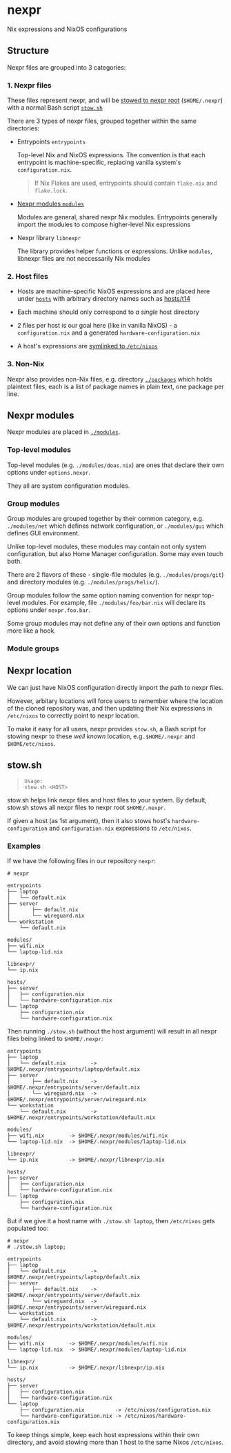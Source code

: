 # nexpr

Nix expressions and NixOS configurations

## Structure

Nexpr files are grouped into 3 categories:

### 1. Nexpr files

These files represent nexpr, and will be [stowed to nexpr root](#nexpr-location)
(`$HOME/.nexpr`) with a normal Bash script [`stow.sh`](./stow.sh)

There are 3 types of nexpr files, grouped together within the same
directories:

- Entrypoints `entrypoints`

  Top-level Nix and NixOS expressions.
  The convention is that each entrypoint is machine-specific,
  replacing vanilla system's `configuration.nix`.

  > If Nix Flakes are used, entrypoints should
  > contain `flake.nix` and `flake.lock`.

- [Nexpr modules `modules`](#nexpr-modules)

  Modules are general, shared nexpr Nix modules. Entrypoints generally
  import the modules to compose higher-level Nix expressions

- Nexpr library `libnexpr`

  The library provides helper functions or expressions.
  Unlike `modules`, libnexpr files are not neccessarily
  Nix modules

### 2. Host files

- Hosts are machine-specific NixOS expressions
  and are placed here under [`hosts`](./hosts/) with
  arbitrary directory names such as [hosts/t14](./hosts/t14/)

- Each machine should only correspond to *a single* host directory

- 2 files per host is our goal here (like in vanilla NixOS) -
  a `configuration.nix` and a generated `hardware-configuration.nix`

- A host's expressions are [symlinked to `/etc/nixos`](#nexpr-location)

### 3. Non-Nix

Nexpr also provides non-Nix files,
e.g. directory [`./packages`](./packages) which holds plaintext files,
each is a list of package names in plain text, one package per line.

## Nexpr modules

Nexpr modules are placed in [`./modules`](./modules).

### Top-level modules
 
Top-level modules (e.g. `./modules/doas.nix`) are ones that declare
their own options under `options.nexpr`.

They all are system configuration modules.

### Group modules

Group modules are grouped together by their common category,
e.g. `./modules/net` which defines network configuration,
or `./modules/gui` which defines GUI environment.

Unlike top-level modules, these modules may contain not only
system configuration, but also Home Manager configuration.
Some may even touch both.

There are 2 flavors of these - single-file modules
(e.g. `./modules/progs/git`) and directory modules
(e.g. `./modules/progs/helix/`).

Group modules follow the same option naming convention for
nexpr top-level modules. For example, file `./modules/foo/bar.nix`
will declare its options under `nexpr.foo.bar`.

Some group modules may not define any of their own options
and function more like a hook.

### Module groups

## Nexpr location

We can just have NixOS configuration directly import
the path to nexpr files.

However, arbitary locations will force users to  remember
where the location of the cloned repository was, and then
updating their Nix expressions in `/etc/nixos` to correctly
point to nexpr location.

To make it easy for all users, nexpr provides `stow.sh`, a Bash
script for stowing nexpr to these *well known* location,
e.g. `$HOME/.nexpr` and `$HOME/etc/nixos`.

## stow.sh

> ```
> Usage:
> stow.sh <HOST>
> ```

stow.sh helps link nexpr files and host files to your system.
By default, stow.sh stows all nexpr files to nexpr root `$HOME/.nexpr`.

If given a host (as 1st argument), then it also stows host's
`hardware-configuration` and `configuration.nix` expressions
to `/etc/nixos`.

### Examples

If we have the following files in our repository `nexpr`:

```
# nexpr

entrypoints
├── laptop
│   └── default.nix
├── server
│       ├── default.nix
│       └── wireguard.nix
└── workstation
    └── default.nix

modules/
├── wifi.nix
└── laptop-lid.nix

libnexpr/
└── ip.nix

hosts/
├── server
│   ├── configuration.nix
│   └── hardware-configuration.nix
└── laptop
    ├── configuration.nix
    └── hardware-configuration.nix
```

Then running `./stow.sh` (without the host argument) will result in
all nexpr files being linked to `$HOME/.nexpr`:

```
entrypoints
├── laptop
│   └── default.nix        -> $HOME/.nexpr/entrypoints/laptop/default.nix
├── server
│       ├── default.nix    -> $HOME/.nexpr/entrypoints/server/default.nix
│       └── wireguard.nix  -> $HOME/.nexpr/entrypoints/server/wireguard.nix
└── workstation
    └── default.nix        -> $HOME/.nexpr/entrypoints/workstation/default.nix

modules/
├── wifi.nix        -> $HOME/.nexpr/modules/wifi.nix
└── laptop-lid.nix  -> $HOME/.nexpr/modules/laptop-lid.nix

libnexpr/
└── ip.nix          -> $HOME/.nexpr/libnexpr/ip.nix

hosts/
├── server
│   ├── configuration.nix
│   └── hardware-configuration.nix
└── laptop
    ├── configuration.nix
    └── hardware-configuration.nix
```

But if we give it a host name with `./stow.sh laptop`,
then `/etc/nixos` gets populated too:

```
# nexpr
# ./stow.sh laptop;

entrypoints
├── laptop
│   └── default.nix        -> $HOME/.nexpr/entrypoints/laptop/default.nix
├── server
│       ├── default.nix    -> $HOME/.nexpr/entrypoints/server/default.nix
│       └── wireguard.nix  -> $HOME/.nexpr/entrypoints/server/wireguard.nix
└── workstation
    └── default.nix        -> $HOME/.nexpr/entrypoints/workstation/default.nix

modules/
├── wifi.nix        -> $HOME/.nexpr/modules/wifi.nix
└── laptop-lid.nix  -> $HOME/.nexpr/modules/laptop-lid.nix

libnexpr/
└── ip.nix          -> $HOME/.nexpr/libnexpr/ip.nix

hosts/
├── server
│   ├── configuration.nix
│   └── hardware-configuration.nix
└── laptop
    ├── configuration.nix          -> /etc/nixos/configuration.nix
    └── hardware-configuration.nix -> /etc/nixos/hardware-configuration.nix
```

To keep things simple, keep each host expressions within their own
directory, and avoid stowing more than 1 host to the same Nixos `/etc/nixos`.
